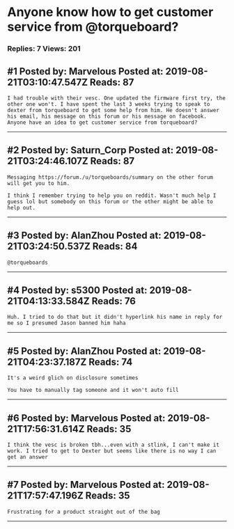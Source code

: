 # Anyone know how to get customer service from @torqueboard?

### Replies: 7 Views: 201

## \#1 Posted by: Marvelous Posted at: 2019-08-21T03:10:47.547Z Reads: 87

```
I had trouble with their vesc. One updated the firmware first try, the other one won't. I have spent the last 3 weeks trying to speak to dexter from torqueboard to get some help from him. He doesn't answer his email, his message on this forum or his message on facebook. Anyone have an idea to get customer service from torqueboard?
```

---
## \#2 Posted by: Saturn_Corp Posted at: 2019-08-21T03:24:46.107Z Reads: 87

```
Messaging https://forum./u/torqueboards/summary on the other forum will get you to him. 

I think I remember trying to help you on reddit. Wasn't much help I guess lol but somebody on this forum or the other might be able to help out.
```

---
## \#3 Posted by: AlanZhou Posted at: 2019-08-21T03:24:50.537Z Reads: 84

```
@torqueboards
```

---
## \#4 Posted by: s5300 Posted at: 2019-08-21T04:13:33.584Z Reads: 76

```
Huh. I tried to do that but it didn't hyperlink his name in reply for me so I presumed Jason banned him haha
```

---
## \#5 Posted by: AlanZhou Posted at: 2019-08-21T04:23:37.187Z Reads: 74

```
It's a weird glich on disclosure sometimes 

You have to manually tag someone and it won't auto fill
```

---
## \#6 Posted by: Marvelous Posted at: 2019-08-21T17:56:31.614Z Reads: 35

```
I think the vesc is broken tbh...even with a stlink, I can't make it work. I tried to get to Dexter but seems like there is no way I can get an answer
```

---
## \#7 Posted by: Marvelous Posted at: 2019-08-21T17:57:47.196Z Reads: 35

```
Frustrating for a product straight out of the bag
```

---
